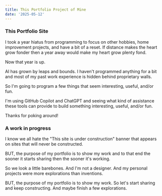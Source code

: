```yaml
---
title: This Portfolio Project of Mine
date: '2025-05-12'
---
```


### This Portfolio Site

I took a year hiatus from programming to focus on other hobbies, home improvement projects, and have a bit of a reset. If distance makes the heart grow fonder then a year away would make my heart grow plenty fond.

Now that year is up.

AI has grown by leaps and bounds. I haven't programmed anything for a bit and most of my past work experience is hidden behind proprietary walls.

So I'm going to program a few things that seem interesting, useful, and/or fun.

I'm using GitHub Copilot and ChatGPT and seeing what kind of assistance these tools can provide to build something interesting, useful, and/or fun.

Thanks for poking around!

### A work in progress

I know we all hate the "This site is under construction" banner that appears on sites that will never be constructed.

BUT, the purpose of my portfolio is to show my work and to that end the sooner it starts sharing then the sooner it's working.

So we look a little barebones. And I'm not a designer. And my personal projects were more explorations than inventions.

BUT, the purpose of my portfolio is to show my work. So let's start sharing and keep constructing. And maybe finish a few explorations.
